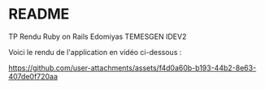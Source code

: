 # README

TP Rendu Ruby on Rails Edomiyas TEMESGEN IDEV2

Voici le rendu de l'application en vidéo ci-dessous :

https://github.com/user-attachments/assets/f4d0a60b-b193-44b2-8e63-407de0f720aa
